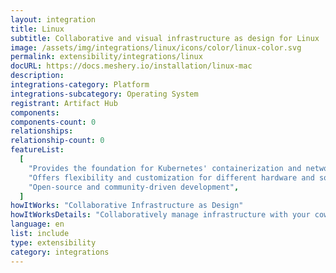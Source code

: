 ```yaml
---
layout: integration
title: Linux
subtitle: Collaborative and visual infrastructure as design for Linux
image: /assets/img/integrations/linux/icons/color/linux-color.svg
permalink: extensibility/integrations/linux
docURL: https://docs.meshery.io/installation/linux-mac
description:
integrations-category: Platform
integrations-subcategory: Operating System
registrant: Artifact Hub
components:
components-count: 0
relationships:
relationship-count: 0
featureList:
  [
    "Provides the foundation for Kubernetes' containerization and networking",
    "Offers flexibility and customization for different hardware and software configurations",
    "Open-source and community-driven development",
  ]
howItWorks: "Collaborative Infrastructure as Design"
howItWorksDetails: "Collaboratively manage infrastructure with your coworkers synchronously sharing the same designs."
language: en
list: include
type: extensibility
category: integrations
---
```


